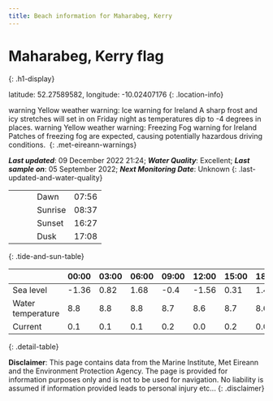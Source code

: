 ```yaml
---
title: Beach information for Maharabeg, Kerry
---
```

# Maharabeg, Kerry <span class="material-icons blue-flag" alt="This a Blue Flag beach">flag</span>
{: .h1-display}

latitude: 52.27589582, longitude: -10.02407176
{: .location-info}

<span class="material-icons yellow-warning">warning</span>&nbsp;Yellow weather warning: Ice warning for Ireland A sharp frost and icy stretches will set in on Friday night as temperatures dip to -4 degrees in places.&nbsp;<span class="material-icons yellow-warning">warning</span>&nbsp;Yellow weather warning: Freezing Fog warning for Ireland Patches of freezing fog are expected, causing potentially hazardous driving conditions.&nbsp;
{: .met-eireann-warnings}

___Last updated___: 09 December 2022 21:24; ___Water Quality___: Excellent;
___Last sample on___: 05 September 2022; ___Next Monitoring Date___: Unknown
{: .last-updated-and-water-quality}

|   |   |   |   |   |
|---|---|---|---|---|
|   |   |   | Dawn  | 07:56 |
|   |   |   | Sunrise  | 08:37 |
|   |   |   | Sunset  | 16:27 |
|   |   |   | Dusk  | 17:08 |
{: .tide-and-sun-table}

<div></div>

| | 00:00 | 03:00 | 06:00 | 09:00 | 12:00 | 15:00 | 18:00 | 21:00 |
|---|---|---|---|---|---|---|---|---|
| Sea level | -1.36 | 0.82 | 1.68 | -0.4| -1.56 | 0.31 | 1.45 | -0.2 |
| Water temperature | 8.8 | 8.8 | 8.8 | 8.7 | 8.6 | 8.7 | 8.6 | 8.5 |
| Current | 0.1 | 0.1 | 0.1 | 0.2 | 0.0| 0.2 | 0.0 | 0.2 |
{: .detail-table}

__Disclaimer__: This page contains data from the Marine Institute,
Met Eireann and the Environment Protection Agency. The page is provided for
information purposes only and is not to be used for navigation. No liability
is assumed if information provided leads to personal injury etc...
{: .disclaimer}